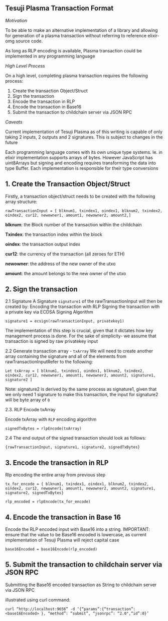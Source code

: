 ## Tesuji Plasma Transaction Format

*Motivation*

To be able to make an alternative implementation of a library and allowing for generation of a plasma transaction without referring to reference elixir-omg source code.

As long as RLP encoding is available, Plasma transaction could be implemented in any programming language

*High Level Process*

On a high level, completing plasma transaction requires the following process:

1. Create the transaction Object/Struct
2. Sign the transaction 
3. Encode the transaction in RLP 
4. Encode the transaction in Base16
5. Submit the transaction to childchain server via JSON RPC

*Caveats*

Current implementation of Tesuji Plasma as of this writing is capable of only taking 2 inputs, 2 outputs and 2 signatures. This is subject to changes in the future

Each programming language comes with its own unique type systems. Ie. in elixir implementation supports arrays of bytes. However JavaScript has uint8Arrays but signing and encoding requires transforming the data into type Buffer. Each implementation is responsible for their type conversions


## 1. Create the Transaction Object/Struct

Firstly, a transaction object/struct needs to be created with the following array structure:
	
```
rawTransactionInput = [ blknum1, txindex1, oindex1, blknum2, txindex2, oindex2, cur12, newowner1, amount1, newowner2, amount2,]
```

**blknum**: the Block number of the transaction within the childchain  

**Txindex**: the transaction index within the block 
  
**oindex**: the transaction output index

**cur12**: the currency of the transaction (all zeroes for ETH)

**newowner**: the address of the new owner of the utxo

**amount**: the amount belongs to the new owner of the utxo

## 2. Sign the transaction 

2.1 Signature 
A Signature  `signature1` of the rawTransactionInput will then be created by:
Encoding the transaction with RLP
Signing the transaction with a private key via ECDSA Signing Algorithm 

```
signature1 = ecsign(rawTransactionInput, privatekey1)
```

The implementation of this step is crucial, given that it dictates how key management process is done. For the sake of simplicity- we assume that transaction is signed by raw privatekey input

2.2 Generate transaction array - `txArray`
We will need to create another array containing the signature and all of the elements from rawTransactionInputRefer to the following:

```
Let txArray = [ blknum1, txindex1, oindex1, blknum2, txindex2, oindex2, cur12, newowner1, amount1, newowner2, amount2, signature1, signature2 ]
```

Note: signature2 is derived by the same process as signature1, given that we only need 1 signature to make this transaction, the input for signature2 will be byte array of `0`

2.3. RLP Encode txArray

Encode txArray with `RLP` encoding algorithm

```
signedTxBytes = rlpEncode(txArray)
```

2.4 The end output of the signed transaction should look as follows:
```
{rawTransactionInput, signature1, signature2, signedTxBytes}
```

## 3. Encode the transaction in RLP

Rlp encoding the entire array from previous step
```
tx_for_encode = { blknum1, txindex1, oindex1, blknum2, txindex2, oindex2, cur12, newowner1, amount1, newowner2, amount2, signature1, signature2, signedTxBytes}

rlp_encoded = rlpEncode(tx_for_encode)
```

## 4. Encode the  transaction in Base 16

Encode the RLP encoded input with Base16 into a string.
IMPORTANT: ensure that the value to be Base16 encoded is lowercase, as current  implementation of Tesuji Plasma will reject capital case

```
base16Encoded = base16Encode(rlp_encoded)
```

## 5. Submit the transaction to childchain server via JSON RPC

Submitting the Base16 encoded transaction as String to childchain server via JSON RPC

illustrated using curl command:
```
curl “http://localhost:9656” -d ‘{“params”:{“transaction”: <base16Encoded> }, “method”: “submit”, “jsonrpc”: “2.0",“id”:0}’
```

